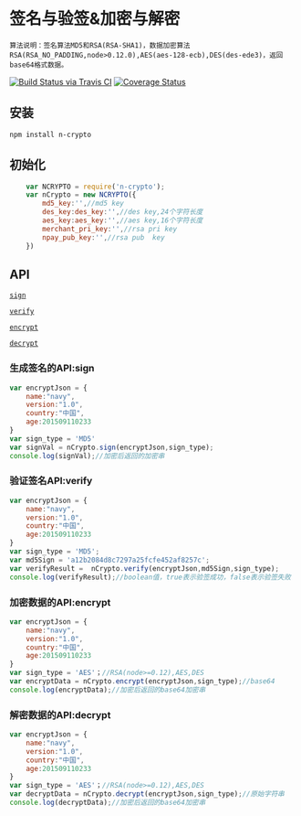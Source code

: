 # 签名与验签&加密与解密
    算法说明：签名算法MD5和RSA(RSA-SHA1)，数据加密算法RSA(RSA_NO_PADDING,node>0.12.0),AES(aes-128-ecb),DES(des-ede3)，返回base64格式数据。
[![Build Status via Travis CI](https://travis-ci.org/navyxie/n-crypto.svg?branch=master)](https://travis-ci.org/navyxie/n-crypto) [![Coverage Status](https://coveralls.io/repos/github/navyxie/n-crypto/badge.svg?branch=master)](https://coveralls.io/github/navyxie/n-crypto?branch=master)


## 安装
    npm install n-crypto
## 初始化

```js
    var NCRYPTO = require('n-crypto');
    var nCrypto = new NCRYPTO({
		md5_key:'',//md5 key
		des_key:des_key:'',//des key,24个字符长度
		aes_key:aes_key:'',//aes key,16个字符长度
		merchant_pri_key:'',//rsa pri key
		npay_pub_key:'',//rsa pub  key
	})
```

## API

[`sign`](#sign)

[`verify`](#verify)

[`encrypt`](#encrypt)

[`decrypt`](#decrypt)


### 生成签名的API:sign

<a name="sign" />

```js
var encryptJson = {
	name:"navy",
	version:"1.0",
	country:"中国",
	age:201509110233
}
var sign_type = 'MD5'
var signVal = nCrypto.sign(encryptJson,sign_type);
console.log(signVal);//加密后返回的加密串
```

### 验证签名API:verify

<a name="verify" />

```js
var encryptJson = {
	name:"navy",
	version:"1.0",
	country:"中国",
	age:201509110233
}
var sign_type = 'MD5';
var md5Sign = 'a12b2084d8c7297a25fcfe452af8257c';
var verifyResult =  nCrypto.verify(encryptJson,md5Sign,sign_type);
console.log(verifyResult);//boolean值，true表示验签成功，false表示验签失败
```

### 加密数据的API:encrypt

<a name="encrypt" />

```js
var encryptJson = {
	name:"navy",
	version:"1.0",
	country:"中国",
	age:201509110233
}
var sign_type = 'AES'；//RSA(node>=0.12),AES,DES
var encryptData = nCrypto.encrypt(encryptJson,sign_type);//base64
console.log(encryptData);//加密后返回的base64加密串
```

### 解密数据的API:decrypt

<a name="decrypt" />

```js
var encryptJson = {
	name:"navy",
	version:"1.0",
	country:"中国",
	age:201509110233
}
var sign_type = 'AES'；//RSA(node>=0.12),AES,DES
var decryptData = nCrypto.decrypt(encryptJson,sign_type);//原始字符串
console.log(decryptData);//加密后返回的base64加密串
```

